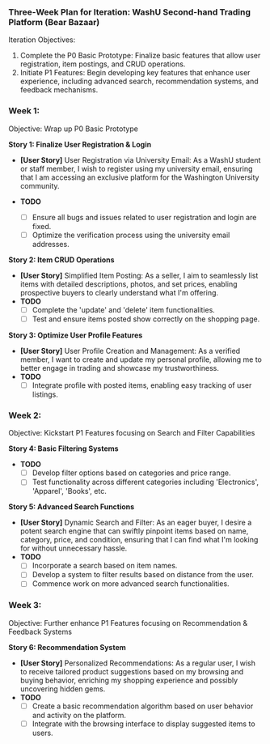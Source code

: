 ### **Three-Week Plan for Iteration: WashU Second-hand Trading Platform (Bear Bazaar)**

Iteration Objectives:

1. Complete the P0 Basic Prototype: Finalize basic features that allow user registration, item postings, and CRUD operations.
2. Initiate P1 Features: Begin developing key features that enhance user experience, including advanced search, recommendation systems, and feedback mechanisms.

### **Week 1:**

Objective: Wrap up P0 Basic Prototype

**Story 1: Finalize User Registration & Login**

- **[User Story]** User Registration via University Email: As a WashU student or staff member, I wish to register using my university email, ensuring that I am accessing an exclusive platform for the Washington University community.

- **TODO**
  - [ ] Ensure all bugs and issues related to user registration and login are fixed.
  - [ ] Optimize the verification process using the university email addresses.

**Story 2: Item CRUD Operations**

- **[User Story]** Simplified Item Posting: As a seller, I aim to seamlessly list items with detailed descriptions, photos, and set prices, enabling prospective buyers to clearly understand what I'm offering.
- **TODO**
  - [ ] Complete the 'update' and 'delete' item functionalities.
  - [ ] Test and ensure items posted show correctly on the shopping page.

**Story 3: Optimize User Profile Features**

- **[User Story]** User Profile Creation and Management: As a verified member, I want to create and update my personal profile, allowing me to better engage in trading and showcase my trustworthiness.
- **TODO**
  - [ ] Integrate profile with posted items, enabling easy tracking of user listings.

### **Week 2:**

Objective: Kickstart P1 Features focusing on Search and Filter Capabilities

**Story 4: Basic Filtering Systems**

- **TODO**
  - [ ] Develop filter options based on categories and price range.
  - [ ] Test functionality across different categories including 'Electronics', 'Apparel', 'Books', etc.

**Story 5: Advanced Search Functions**

- **[User Story]** Dynamic Search and Filter: As an eager buyer, I desire a potent search engine that can swiftly pinpoint items based on name, category, price, and condition, ensuring that I can find what I'm looking for without unnecessary hassle.
- **TODO**
  - [ ] Incorporate a search based on item names.
  - [ ] Develop a system to filter results based on distance from the user.
  - [ ] Commence work on more advanced search functionalities.

### **Week 3:**

Objective: Further enhance P1 Features focusing on Recommendation & Feedback Systems

**Story 6: Recommendation System**

- **[User Story]** Personalized Recommendations: As a regular user, I wish to receive tailored product suggestions based on my browsing and buying behavior, enriching my shopping experience and possibly uncovering hidden gems.
- **TODO**
  - [ ] Create a basic recommendation algorithm based on user behavior and activity on the platform.
  - [ ] Integrate with the browsing interface to display suggested items to users.
